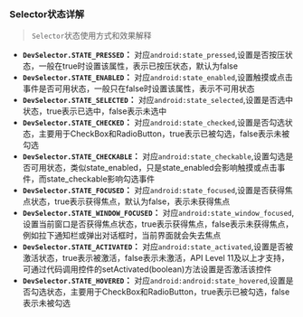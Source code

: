 ### Selector状态详解
> `Selector`状态使用方式和效果解释

- **`DevSelector.STATE_PRESSED`：** 对应`android:state_pressed`,设置是否按压状态，一般在true时设置该属性，表示已按压状态，默认为false
- **`DevSelector.STATE_ENABLED`：** 对应`android:state_enabled`,设置触摸或点击事件是否可用状态，一般只在false时设置该属性，表示不可用状态
- **`DevSelector.STATE_SELECTED`：** 对应`android:state_selected`,设置是否选中状态，true表示已选中，false表示未选中
- **`DevSelector.STATE_CHECKED`：** 对应`android:state_checked`,设置是否勾选状态，主要用于CheckBox和RadioButton，true表示已被勾选，false表示未被勾选
- **`DevSelector.STATE_CHECKABLE`：** 对应`android:state_checkable`,设置勾选是否可用状态，类似state_enabled，只是state_enabled会影响触摸或点击事件，而state_checkable影响勾选事件
- **`DevSelector.STATE_FOCUSED`：** 对应`android:state_focused`,设置是否获得焦点状态，true表示获得焦点，默认为false，表示未获得焦点
- **`DevSelector.STATE_WINDOW_FOCUSED`：** 对应`android:state_window_focused`,设置当前窗口是否获得焦点状态，true表示获得焦点，false表示未获得焦点，例如拉下通知栏或弹出对话框时，当前界面就会失去焦点
- **`DevSelector.STATE_ACTIVATED`：** 对应`android:state_activated`,设置是否被激活状态，true表示被激活，false表示未激活，API Level 11及以上才支持，可通过代码调用控件的setActivated(boolean)方法设置是否激活该控件
- **`DevSelector.STATE_HOVERED`：** 对应`android:android:state_hovered`,设置是否勾选状态，主要用于CheckBox和RadioButton，true表示已被勾选，false表示未被勾选